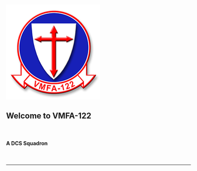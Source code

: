 ![Logo](https://github.com/VMFA122DCS/LandingPage/blob/master/bin/img/122LogoSmall.png)
<H2>Welcome to VMFA-122</H2><BR><h4>A DCS Squadron</H4><BR><HR><BR>
